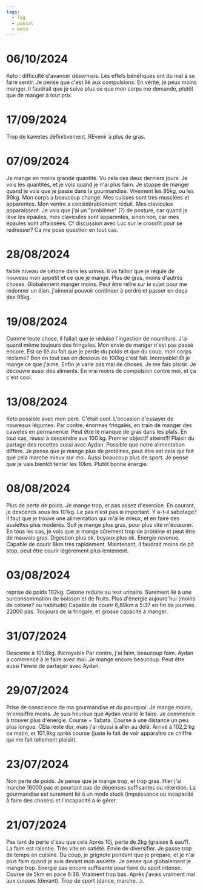 ```yaml
---
tags:
  - log
  - pascal
  - keto
---
```

# 06/10/2024

Keto : difficulté d'avancer désormais. Les effets bénéfiques ont du mal à se faire sentir.
Je pense que c'est lié aux compulsions.
En vérité, je peux moins manger. Il faudrait que je suive plus ce que mon corps me demande, plutôt que de manger à tout prix.

# 17/09/2024
Trop de kawetes définitivement.
REvenir à plus de gras. 

# 07/09/2024

Je mange en moins grande quantité. Vu cela ces deux derniers jours. Je vois les quantités, et je vois quand je n'ai plus faim. Je stoppe de manger quand je vois que je passe dans la gourmandise.
Vivement les 95kg, ou les 90kg.
Mon corps a beaucoup changé. Mes cuisses sont très musclées et apparentes.
Mon ventre a considérablement réduit.
Mes clavicules apparaissent. Je vois que j'ai un "problème" (?) de posture, car quand je lève les épaules, mes clavicules sont apparentes, sinon non, car mes épaules sont affaissées. Cf discussion avec Luc sur le crossfit pour se redresser?
Ca me pose question en tout cas.
# 28/08/2024
faible niveau de cétone dans les urines.
Il va falloir que je régule de nouveau mon appétit et ce que je mange. Plus de gras, moins d'autres choses.
Globalement manger moins.
Peut être relire sur le sujet pour me redonner un élan.
j'aimerai pouvoir continuer à perdre et passer en deça des 95kg.

# 19/08/2024
Comme toute chose, il fallait que je réduise l'ingestion de nourriture.
J'ai quand même toujours des fringales. Mon envie de manger n'est pas passé encore.
Est ce lié au fait que je perde du poids et que du coup, mon corps réclame?
Bon en tout cas en dessous de 100kg c'est fait. Incroyable!
Et je mange ce que j'aime. Enfin je varie pas mal de choses. Je me fais plaisir. Je découvre aussi des aliments. En vrai moins de compulsion contre moi, et ça c'est cool.


# 13/08/2024
Keto possible avec mon père. C'était cool. L'occasion d'essayer de nouveaux légumes.
Par contre, énormes fringales, en train de manger des cawetes en permanence. 
Peut être le manque de gras dans les plats.
En tout cas, réussi à descendre aux 100 kg. Premier objectif atteint!!! 
Plaisir du partage des recettes aussi avec Aydan.
Possible que notre alimentation diffère. Je pense que je mange plus de protéines, peut être est cela qui fait que cela marche mieux sur moi. Aussi beaucoup plus de sport.
Je pense que je vais bientôt tenter les 10km.
Plutôt bonne énergie.
# 08/08/2024
Plus de perte de poids. Je mange trop, et pas assez d'exercice. En courant, je descends sous les 101kg. Le pas n'est pas si important. Y a-t-il sabotage?
Il faut que je trouve une alimentation qui m'aille mieux, et en faire des assiettes plus modérés. Soit je mange plus gras, pour plus vite m'écœurer. En tous les cas, je vois que je mange sûrement trop de protéine et peut être de mauvais gras.
Digestion plus ok, boyaux plus ok. Energie revenue. Capable de courir 8km très rapidement. Maintenant, il faudrait moins de pit stop, peut être courir légèrement plus lentement.


# 03/08/2024
reprise de poids 102kg.
Cetone reduite au test urinaire. Surement lié à une surconsommation de boisson et de fruits.
Plus d'énergie aujourd'hui (moins de cétone? ou habitude)
Capable de courir 6,89km à 5:37 en fin de journée. 22000 pas.
Toujours de la fringale, et grosse capacité à manger.
# 31/07/2024
Descente à 101.6kg. INcroyable
Par contre, j'ai faim, beaucoup faim.
Aydan a commencé à le faire avec moi.
Je mange encore beaucoup. Peut être aussi l'envie de partager avec Aydan.

# 29/07/2024
Prise de conscience de ma gourmandise et du pourquoi. Je mange moins, m'empiffre moins.
Je suis heureux que Aydan veuille le faire.
Je commence à trouver plus d'énergie. Course + Tabata. Course à une distance un peu plus longue. CEla reste dur, mais j'ai réussi à aller au delà. 
Arrivé à 102,2 kg ce matin, et 101,9kg après course (juste le fait de voir apparaître ce chiffre qui me fait tellement plaisir).

# 23/07/2024
Non perte de poids. Je pense que je mange trop, et trop gras.
Hier j'ai marché 16000 pas et pourtant pas de dépenses suffisantes ou rétention.
La gourmandise est surement lié à un mode stuck (impuissance ou incapacité à faire des choses) et l'incapacité à le gérer.

# 21/07/2024
Pas tant de perte d'eau que cela
Après 10j, perte de 2kg (graisse & eau?).
La faim est ralentie. Très vite en satiété.
Envie de diversifier.
Je passe trop de temps en cuisine.
Du coup, je grignote pendant que je prépare, et je n'ai plus faim quand je suis devant mon assiette.
Je pense que globalement je mange trop.
Energie pas encore suffisante pour faire du sport intense. Course de 5km en pace 6:36. Vraiment trop bas. Après j'avais vraiment mal aux cuisses (devant).
Trop de sport (dance, marche...).


